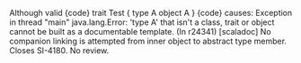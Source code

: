 Although valid
{code}
trait Test {
  type A
  object A
}
{code}
causes: Exception in thread "main" java.lang.Error: 'type A' that isn't a class, trait or object cannot be built as a documentable template.
(In r24341) [scaladoc] No companion linking is attempted from inner object to abstract type member. Closes SI-4180. No review.
